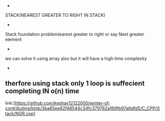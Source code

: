 -
STACK(NEAREST GREATER TO RIGHT IN STACK)

-
Stack foundation problem(earest greater to right or say Next greater element

-
we can solve it using array also but it will have a high time complexity 

-
therfore using stack only 1 loop is suffecient completing IN o(n) time
-
link:[https://github.com/keshav12122000/winter-of-contributing/blob/3ba65ee82f48544c34fc379762a169fb97a6dfd5/C_CPP/Stack/NGR.cpp]
